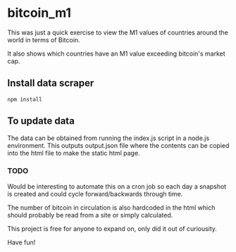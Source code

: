 # bitcoin_m1

This was just a quick exercise to view the M1 values of countries around the world in terms of Bitcoin.

It also shows which countries have an M1 value exceeding bitcoin's market cap.


## Install data scraper ##
    npm install
	

## To update data ##
The data can be obtained from running the index.js script in a node.js environment.
This outputs output.json file where the contents can be copied into the html file to make the static html page.

### TODO ###
Would be interesting to automate this on a cron job so each day a snapshot is created and could cycle forward/backwards through time.

The number of bitcoin in circulation is also hardcoded in the html which should probably be read from a site or simply calculated.

This project is free for anyone to expand on, only did it out of curiousity.


Have fun!
